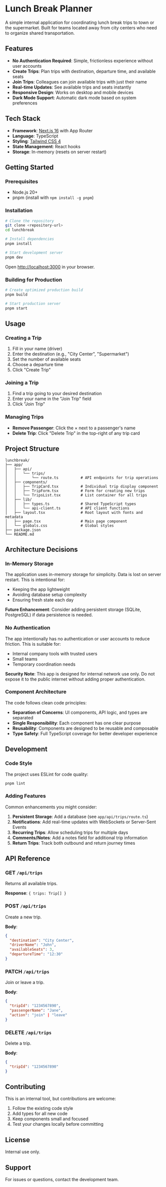 # Lunch Break Planner

A simple internal application for coordinating lunch break trips to town or the supermarket. Built for teams located away from city centers who need to organize shared transportation.

## Features

- **No Authentication Required**: Simple, frictionless experience without user accounts
- **Create Trips**: Plan trips with destination, departure time, and available seats
- **Join Trips**: Colleagues can join available trips with just their name
- **Real-time Updates**: See available trips and seats instantly
- **Responsive Design**: Works on desktop and mobile devices
- **Dark Mode Support**: Automatic dark mode based on system preferences

## Tech Stack

- **Framework**: [Next.js 16](https://nextjs.org/) with App Router
- **Language**: TypeScript
- **Styling**: [Tailwind CSS 4](https://tailwindcss.com/)
- **State Management**: React hooks
- **Storage**: In-memory (resets on server restart)

## Getting Started

### Prerequisites

- Node.js 20+
- pnpm (install with `npm install -g pnpm`)

### Installation

```bash
# Clone the repository
git clone <repository-url>
cd lunchbreak

# Install dependencies
pnpm install

# Start development server
pnpm dev
```

Open [http://localhost:3000](http://localhost:3000) in your browser.

### Building for Production

```bash
# Create optimized production build
pnpm build

# Start production server
pnpm start
```

## Usage

### Creating a Trip

1. Fill in your name (driver)
2. Enter the destination (e.g., "City Center", "Supermarket")
3. Set the number of available seats
4. Choose a departure time
5. Click "Create Trip"

### Joining a Trip

1. Find a trip going to your desired destination
2. Enter your name in the "Join Trip" field
3. Click "Join Trip"

### Managing Trips

- **Remove Passenger**: Click the × next to a passenger's name
- **Delete Trip**: Click "Delete Trip" in the top-right of any trip card

## Project Structure

```
lunchbreak/
├── app/
│   ├── api/
│   │   └── trips/
│   │       └── route.ts          # API endpoints for trip operations
│   ├── components/
│   │   ├── TripCard.tsx          # Individual trip display component
│   │   ├── TripForm.tsx          # Form for creating new trips
│   │   └── TripsList.tsx         # List container for all trips
│   ├── lib/
│   │   ├── types.ts              # Shared TypeScript types
│   │   └── api-client.ts         # API client functions
│   ├── layout.tsx                # Root layout with fonts and metadata
│   ├── page.tsx                  # Main page component
│   └── globals.css               # Global styles
├── package.json
└── README.md
```

## Architecture Decisions

### In-Memory Storage

The application uses in-memory storage for simplicity. Data is lost on server restart. This is intentional for:
- Keeping the app lightweight
- Avoiding database setup complexity
- Ensuring fresh state each day

**Future Enhancement**: Consider adding persistent storage (SQLite, PostgreSQL) if data persistence is needed.

### No Authentication

The app intentionally has no authentication or user accounts to reduce friction. This is suitable for:
- Internal company tools with trusted users
- Small teams
- Temporary coordination needs

**Security Note**: This app is designed for internal network use only. Do not expose it to the public internet without adding proper authentication.

### Component Architecture

The code follows clean code principles:
- **Separation of Concerns**: UI components, API logic, and types are separated
- **Single Responsibility**: Each component has one clear purpose
- **Reusability**: Components are designed to be reusable and composable
- **Type Safety**: Full TypeScript coverage for better developer experience

## Development

### Code Style

The project uses ESLint for code quality:

```bash
pnpm lint
```

### Adding Features

Common enhancements you might consider:

1. **Persistent Storage**: Add a database (see `app/api/trips/route.ts`)
2. **Notifications**: Add real-time updates with WebSockets or Server-Sent Events
3. **Recurring Trips**: Allow scheduling trips for multiple days
4. **Comments/Notes**: Add a notes field for additional trip information
5. **Return Trips**: Track both outbound and return journey times

## API Reference

### GET `/api/trips`

Returns all available trips.

**Response**: `{ trips: Trip[] }`

### POST `/api/trips`

Create a new trip.

**Body**:
```json
{
  "destination": "City Center",
  "driverName": "John",
  "availableSeats": 3,
  "departureTime": "12:30"
}
```

### PATCH `/api/trips`

Join or leave a trip.

**Body**:
```json
{
  "tripId": "1234567890",
  "passengerName": "Jane",
  "action": "join" | "leave"
}
```

### DELETE `/api/trips`

Delete a trip.

**Body**:
```json
{
  "tripId": "1234567890"
}
```

## Contributing

This is an internal tool, but contributions are welcome:

1. Follow the existing code style
2. Add types for all new code
3. Keep components small and focused
4. Test your changes locally before committing

## License

Internal use only.

## Support

For issues or questions, contact the development team.
